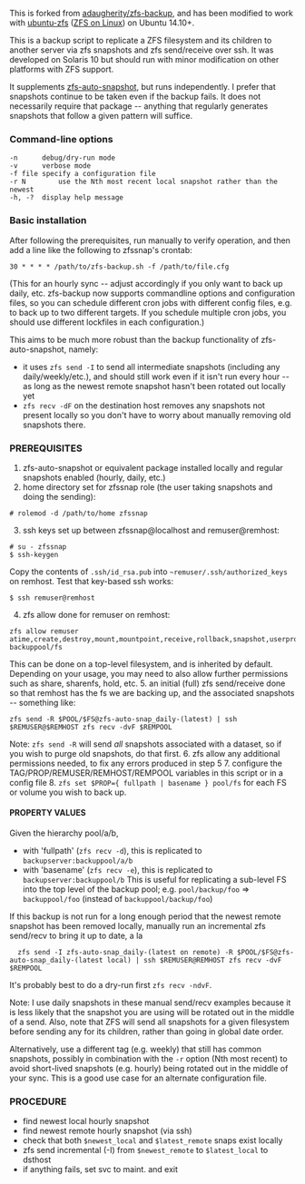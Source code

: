 This is forked from [adaugherity/zfs-backup](https://github.com/adaugherity/zfs-backup), and has been modified to work with [ubuntu-zfs](https://launchpad.net/~zfs-native/+archive/ubuntu/stable) ([ZFS on Linux](http://zfsonlinux.org/)) on Ubuntu 14.10+.

This is a backup script to replicate a ZFS filesystem and its children to
another server via zfs snapshots and zfs send/receive over ssh.  It was
developed on Solaris 10 but should run with minor modification on other
platforms with ZFS support.

It supplements [zfs-auto-snapshot](https://github.com/zfsonlinux/zfs-auto-snapshot), but runs independently.  I prefer that
snapshots continue to be taken even if the backup fails.  It does not
necessarily require that package -- anything that regularly generates
snapshots that follow a given pattern will suffice.

### Command-line options
```
-n		debug/dry-run mode
-v		verbose mode
-f file	specify a configuration file
-r N		use the Nth most recent local snapshot rather than the newest
-h, -?	display help message
```

### Basic installation
After following the prerequisites, run manually to verify
operation, and then add a line like the following to zfssnap's crontab:
```
30 * * * * /path/to/zfs-backup.sh -f /path/to/file.cfg
```
(This for an hourly sync -- adjust accordingly if you only want to back up
daily, etc.  zfs-backup now supports commandline options and configuration
files, so you can schedule different cron jobs with different config files,
e.g. to back up to two different targets.  If you schedule multiple cron
jobs, you should use different lockfiles in each configuration.)

This aims to be much more robust than the backup functionality of
zfs-auto-snapshot, namely:
* it uses `zfs send -I` to send all intermediate snapshots (including
  any daily/weekly/etc.), and should still work even if it isn't run
  every hour -- as long as the newest remote snapshot hasn't been
  rotated out locally yet
* `zfs recv -dF` on the destination host removes any snapshots not
  present locally so you don't have to worry about manually removing
  old snapshots there.

### PREREQUISITES
1. zfs-auto-snapshot or equivalent package installed locally and regular
  snapshots enabled (hourly, daily, etc.)
2. home directory set for zfssnap role (the user taking snapshots and doing
  the sending):

  ```
  # rolemod -d /path/to/home zfssnap
  ```
3. ssh keys set up between zfssnap@localhost and remuser@remhost:
  
  ```
  # su - zfssnap
  $ ssh-keygen
  ```
  Copy the contents of `.ssh/id_rsa.pub` into `~remuser/.ssh/authorized_keys` on
  remhost.  Test that key-based ssh works:
  
  ```
  $ ssh remuser@remhost
  ```
4. zfs allow done for remuser on remhost:
  
  ```
  zfs allow remuser atime,create,destroy,mount,mountpoint,receive,rollback,snapshot,userprop backuppool/fs
  ```
  This can be done on a top-level filesystem, and is inherited by default. Depending on your usage, you may need to also allow further permissions such as share, sharenfs, hold, etc.
5. an initial (full) zfs send/receive done so that remhost has the fs we are backing up, and the associated snapshots -- something like:

  ```
  zfs send -R $POOL/$FS@zfs-auto-snap_daily-(latest) | ssh $REMUSER@$REMHOST zfs recv -dvF $REMPOOL
  ```
  Note: `zfs send -R` will send *all* snapshots associated with a dataset, so if you wish to purge old snapshots, do that first.
6. zfs allow any additional permissions needed, to fix any errors produced in step 5
7. configure the TAG/PROP/REMUSER/REMHOST/REMPOOL variables in this script or in a config file
8. `zfs set $PROP={ fullpath | basename } pool/fs` for each FS or volume you wish to back up.

#### PROPERTY VALUES
Given the hierarchy pool/a/b,
* with 'fullpath' (`zfs recv -d`), this is replicated to `backupserver:backuppool/a/b`
* with 'basename' (`zfs recv -e`), this is replicated to `backupserver:backuppool/b`
  This is useful for replicating a sub-level FS into the top level of the backup pool;
  e.g. `pool/backup/foo` => `backuppool/foo` (instead of `backuppool/backup/foo`)

If this backup is not run for a long enough period that the newest
remote snapshot has been removed locally, manually run an incremental
zfs send/recv to bring it up to date, a la
```
  zfs send -I zfs-auto-snap_daily-(latest on remote) -R $POOL/$FS@zfs-auto-snap_daily-(latest local) | ssh $REMUSER@REMHOST zfs recv -dvF $REMPOOL
```
It's probably best to do a dry-run first `zfs recv -ndvF`.

Note: I use daily snapshots in these manual send/recv examples because
it is less likely that the snapshot you are using will be rotated out
in the middle of a send.  Also, note that ZFS will send all snapshots for a
given filesystem before sending any for its children, rather than going in
global date order.

Alternatively, use a different tag (e.g. weekly) that still has common
snapshots, possibly in combination with the `-r` option (Nth most recent) to
avoid short-lived snapshots (e.g. hourly) being rotated out in the middle
of your sync.  This is a good use case for an alternate configuration file.

### PROCEDURE
* find newest local hourly snapshot
* find newest remote hourly snapshot (via ssh)
* check that both `$newest_local` and `$latest_remote` snaps exist locally
* zfs send incremental (-I) from `$newest_remote` to `$latest_local` to dsthost
* if anything fails, set svc to maint. and exit
